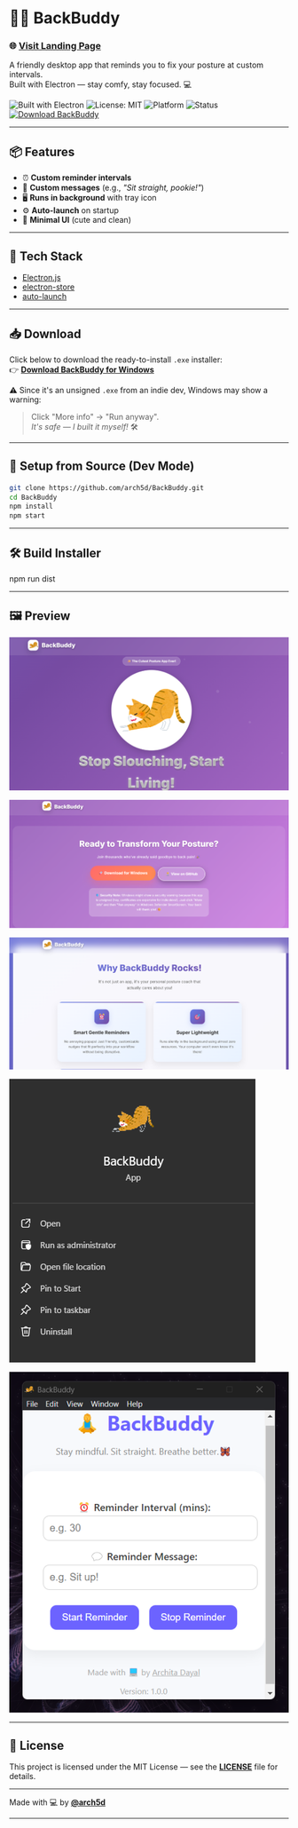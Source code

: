 # 🧘‍♀️ BackBuddy

### 🌐 [Visit Landing Page](https://backbuddy.netlify.app/)


A friendly desktop app that reminds you to fix your posture at custom intervals.  
Built with Electron — stay comfy, stay focused. 💻

![Built with Electron](https://img.shields.io/badge/Built%20with-Electron-47848F?logo=electron)
![License: MIT](https://img.shields.io/badge/License-MIT-yellow.svg)
![Platform](https://img.shields.io/badge/Platform-Windows-blue.svg)
![Status](https://img.shields.io/badge/Status-Stable-brightgreen)
[![Download BackBuddy](https://img.shields.io/badge/Download%20Now-.exe-blue?logo=google-drive)](https://drive.google.com/file/d/1KKSNAnuhNj1N0tLGsmXe178TOCyckAd9/view?usp=sharing)

---

## 📦 Features
- ⏰ **Custom reminder intervals**
- 💬 **Custom messages** (e.g., *"Sit straight, pookie!"*)
- 🖥️ **Runs in background** with tray icon
- ⚙️ **Auto-launch** on startup
- 🎨 **Minimal UI** (cute and clean)

---

## 🧰 Tech Stack
- [Electron.js](https://www.electronjs.org/)
- [electron-store](https://www.npmjs.com/package/electron-store)
- [auto-launch](https://www.npmjs.com/package/auto-launch)

---

## 📥 Download

Click below to download the ready-to-install `.exe` installer:  
👉 [**Download BackBuddy for Windows**](https://drive.google.com/file/d/1KKSNAnuhNj1N0tLGsmXe178TOCyckAd9/view?usp=sharing)

⚠️ Since it's an unsigned `.exe` from an indie dev, Windows may show a warning:
> Click "More info" → "Run anyway".  
*It's safe — I built it myself!* 🛠️

---

## 🚀 Setup from Source (Dev Mode)

```bash
git clone https://github.com/arch5d/BackBuddy.git
cd BackBuddy
npm install
npm start
```
---

## 🛠️ Build Installer

npm run dist

---

## 🖼️ Preview

![lp1](./assets/img1.png)

![lp2](./assets/img2.png)

![lp3](./assets/img3.png)

![app interface](./assets/app.png)

![Breminder pg](./assets/reminder.png)

---


## 📄 License

This project is licensed under the MIT License — see the [**LICENSE**](https://github.com/arch5d/BackBuddy/blob/main/LICENSE) file for details.

---

Made with 💻 by [**@arch5d**](https://github.com/arch5d)

---